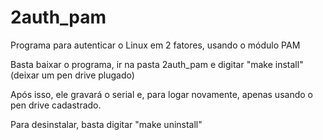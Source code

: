# 2auth_pam

Programa para autenticar o Linux em 2 fatores, usando o módulo PAM

Basta baixar o programa, ir na pasta 2auth_pam e digitar "make install" (deixar um pen drive plugado)

Após isso, ele gravará o serial e, para logar novamente, apenas usando o pen drive cadastrado.

Para desinstalar, basta digitar "make uninstall"
